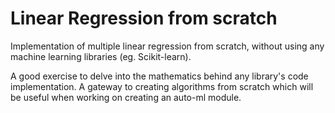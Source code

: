 # Linear Regression from scratch

Implementation of multiple linear regression from scratch, without using any machine learning libraries (eg. Scikit-learn).

A good exercise to delve into the mathematics behind any library's code implementation. 
A gateway to creating algorithms from scratch which will be useful when working on creating an auto-ml module.
